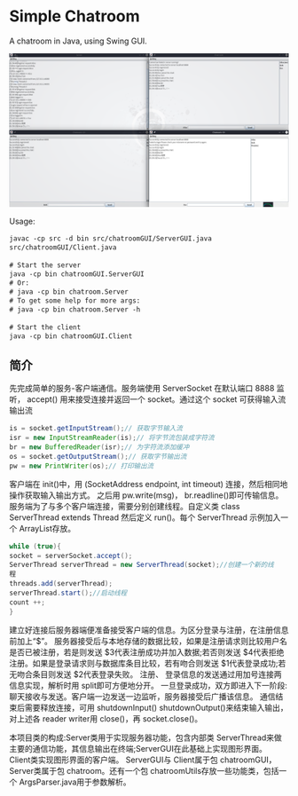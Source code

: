 # Simple Chatroom

A chatroom in Java, using Swing GUI.

![Example](Screenshot.png)

Usage:

```shell
javac -cp src -d bin src/chatroomGUI/ServerGUI.java src/chatroomGUI/Client.java

# Start the server
java -cp bin chatroomGUI.ServerGUI 
# Or: 
# java -cp bin chatroom.Server
# To get some help for more args:
# java -cp bin chatroom.Server -h

# Start the client
java -cp bin chatroomGUI.Client
```

## 简介

先完成简单的服务-客户端通信。服务端使用 ServerSocket 在默认端口 8888 监听， accept() 用来接受连接并返回一个 socket。通过这个 socket 可获得输入流输出流

```java
is = socket.getInputStream();// 获取字节输入流 
isr = new InputStreamReader(is);// 将字节流包装成字符流 
br = new BufferedReader(isr);// 为字符流添加缓冲 
os = socket.getOutputStream();// 获取字节输出流 
pw = new PrintWriter(os);// 打印输出流
```

客户端在 init()中，用 (SocketAddress endpoint, int timeout) 连接，然后相同地操作获取输入输出方式。
之后用 pw.write(msg)， br.readline()即可传输信息。
服务端为了与多个客户端连接，需要分别创建线程。自定义类 class ServerThread extends Thread 然后定义 run()。每个 ServerThread 示例加入一个 ArrayList存放。

```java
while (true){
socket = serverSocket.accept();
ServerThread serverThread = new ServerThread(socket);//创建一个新的线
程
threads.add(serverThread);
serverThread.start();//启动线程
count ++;
}
```

建立好连接后服务器端便准备接受客户端的信息。为区分登录与注册，在注册信息前加上“$”。
服务器接受后与本地存储的数据比较，如果是注册请求则比较用户名是否已被注册，若是则发送 $3代表注册成功并加入数据;若否则发送 $4代表拒绝注册。如果是登录请求则与数据库条目比较，若有吻合则发送 $1代表登录成功;若无吻合条目则发送 $2代表登录失败。
注册、 登录信息的发送通过用加号连接两信息实现，解析时用 split即可方便地分开。
一旦登录成功，双方即进入下一阶段:聊天接收与发送。客户端一边发送一边监听，服务器接受后广播该信息。
通信结束后需要释放连接，可用 shutdownInput() shutdownOutput()来结束输入输出，对上述各 reader writer用 close()，再 socket.close()。

本项目类的构成:Server类用于实现服务器功能，包含内部类 ServerThread来做主要的通信功能，其信息输出在终端;ServerGUI在此基础上实现图形界面。
Client类实现图形界面的客户端。 ServerGUI与 Client属于包 chatroomGUI，Server类属于包 chatroom。还有一个包 chatroomUtils存放一些功能类，包括一个 ArgsParser.java用于参数解析。
